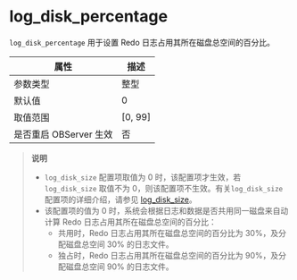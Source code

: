 # log_disk_percentage
`log_disk_percentage` 用于设置 Redo 日志占用其所在磁盘总空间的百分比。

| **属性** | **描述** |
| --- | --- |
| 参数类型 | 整型 |
| 默认值 | 0 |
| 取值范围 | [0, 99] |
| 是否重启 OBServer 生效 | 否 |

> **说明**
>
> * `log_disk_size` 配置项取值为 0 时，该配置项才生效，若 `log_disk_size` 取值不为 0，则该配置项不生效。有关`log_disk_size` 配置项的详细介绍，请参见 [log_disk_size](237.log_disk_size.md)。
> * 该配置项的值为 0 时，系统会根据日志和数据是否共用同一磁盘来自动计算 Redo 日志占用其所在磁盘总空间的百分比：
>     * 共用时，Redo 日志占用其所在磁盘总空间的百分比为 30%，及分配磁盘总空间 30% 的日志文件。
>     * 独占时，Redo 日志占用其所在磁盘总空间的百分比为 90%，及分配磁盘总空间 90% 的日志文件。
